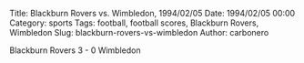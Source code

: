 Title: Blackburn Rovers vs. Wimbledon, 1994/02/05
Date: 1994/02/05 00:00
Category: sports
Tags: football, football scores, Blackburn Rovers, Wimbledon
Slug: blackburn-rovers-vs-wimbledon
Author: carbonero


Blackburn Rovers 3 - 0 Wimbledon
